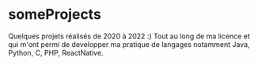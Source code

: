 # someProjects
Quelques projets réalisés de 2020 à 2022 :) 
Tout au long de ma licence et qui m'ont permi de developper ma pratique de langages notamment Java, Python, C, PHP, ReactNative.
